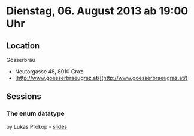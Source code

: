 # Dienstag, 06. August 2013 ab 19:00 Uhr

## Location

Gösserbräu

- Neutorgasse 48, 8010 Graz
- [http://www.goesserbraeugraz.at/](http://www.goesserbraeugraz.at/)

## Sessions 

### The enum datatype 

by Lukas Prokop
    - [slides](http://lukas-prokop.at/talks/pygraz-enum/) 

